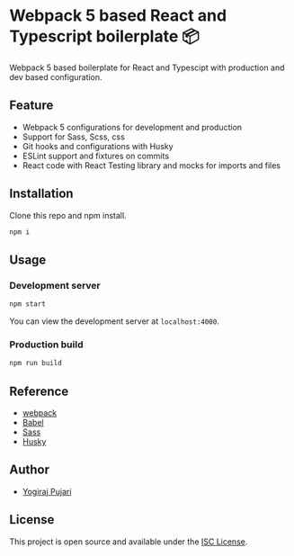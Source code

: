 # Webpack 5 based React and Typescript boilerplate 📦 

Webpack 5 based boilerplate for React and Typescipt with production and dev based configuration.

## Feature

* Webpack 5 configurations for development and production
* Support for Sass, Scss, css
* Git hooks and configurations with Husky
* ESLint support and fixtures on commits
* React code with React Testing library and mocks for imports and files


## Installation

Clone this repo and npm install.

```bash
npm i
```

## Usage

### Development server

```bash
npm start
```

You can view the development server at `localhost:4000`.

### Production build

```bash
npm run build
```

## Reference

- [webpack](https://webpack.js.org/)
- [Babel](https://babeljs.io/)
- [Sass](https://sass-lang.com/)
- [Husky](https://typicode.github.io/husky/#/)

## Author

- [Yogiraj Pujari](https://github.com/mags749)

## License

This project is open source and available under the [ISC License](LICENSE).
